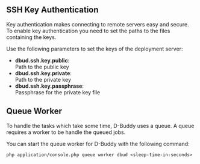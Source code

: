 ## SSH Key Authentication

Key authentication makes connecting to remote servers easy and secure.
To enable key authentication you need to set the paths to the files containing the keys. 

Use the following parameters to set the keys of the deployment server:

* __dbud.ssh.key.public__:  
Path to the public key
* __dbud.ssh.key.private__:  
Path to the private key
* __dbud.ssh.key.passphrase__:  
Passphrase for the private key file
    
## Queue Worker

To handle the tasks which take some time, D-Buddy uses a queue.
A queue requires a worker to be handle the queued jobs. 

You can start the queue worker for D-Buddy with the following command:    
    
    php application/console.php queue worker dbud <sleep-time-in-seconds>